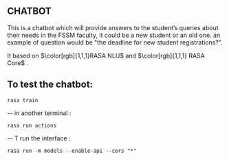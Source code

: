 
## CHATBOT
This is a chatbot which will provide answers to the student’s queries about their needs in the FSSM faculty, it could be a new student or an old one.
an example of question would be "the deadline for new student registrations?".

It based on $\color[rgb]{1,1,1}RASA NLU$ and  $\color[rgb]{1,1,1} RASA Core$ .

## To test the chatbot:

```
rasa train 
```

-- in another terminal :
```
rasa run actions
```
-- T run the interface :
```
rasa run -m models --enable-api --cors "*"
```
